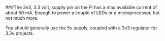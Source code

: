 ###The 3v3, 3.3 volt, supply pin on the Pi has a max available current of about 50 mA. Enough to power a couple of LEDs or a microprocessor, but not much more.

You should generally use the 5v supply, coupled with a 3v3 regulator for 3.3v projects.
